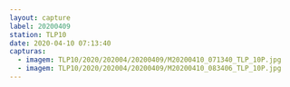 ```yaml
---
layout: capture
label: 20200409
station: TLP10
date: 2020-04-10 07:13:40
capturas:
  - imagem: TLP10/2020/202004/20200409/M20200410_071340_TLP_10P.jpg
  - imagem: TLP10/2020/202004/20200409/M20200410_083406_TLP_10P.jpg
---
```

